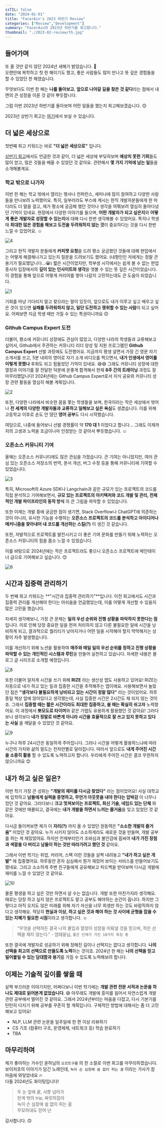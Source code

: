 ```yaml
---
isTIL: false
date: "2024-01-01"
title: "FacerAin's 2023 하반기 Review"
categories: ["Review","Development"]
summary: "FacerAin의 2023년 하반기를 회고합니다."
thumbnail: "./2023-02-review/th.jpg"
---
```


## 들어가며

또 올 것만 같지 않던 2024년 새해가 밝았습니다. 🥲  
오랜만에 복학하고 첫 한 해이기도 했고, 좋은 사람들도 많이 만나고 뜻 깊은 경험들을 할 수 있었던 한 해였습니다.  

무엇보다도 이번 한 해는 **나를 돌아보고**, **앞으로 나아갈 길을 찾은 것 같다**라는 점에서 내면의 큰 성장을 이룬 것 같아 뿌듯합니다.

그럼 이번 2023년 하반기를 돌아보며 어떤 일들을 했는지 회고해보겠습니다. 😊

2023년 상반기 회고는 [여기](https://facerain.github.io/2023-01-review/)에서 보실 수 있습니다.


## 더 넓은 세상으로
첫번째 회고 키워드는 바로 **"더 넓은 세상으로"** 입니다.  

[상반기 회고](https://facerain.github.io/2023-01-review/)에서도 언급한 것과 같이, 더 넓은 세상에 부딪혀보며 **예상치 못한 기회**들도 많이 얻고, 많은 것들을 배울 수 있었던 것 같아요. 관련해서 **몇 가지 기억에 남는 일**들을 소개해볼게요.

### 학교 밖으로 나가자
이번 한 해는 학교 밖에서 열리는 행사나 컨퍼런스, 세미나에 많이 참여하고 다양한 사람들을 만나보려 노력했어요. 특히, 일부러라도 부스에 계시는 현직 개발자분들에게 한 마디라도 더 말을 걸고, 제가 평소에 궁금해 했던 것이나 생각을 여쭤보려 열심히 돌아다녔던 기억이 있네요. 현장에서 다양한 이야기를 들으며, **어떤 개발자가 되고 싶은지**와 **어떻게 좋은 개발자로 성장할 수 있는지**에 대해 다시 한번 생각해볼 수 있었어요. 특히나 학생 때 **최대한 많은 경험을 해보고 도전을 두려워하지 않는 것**이 중요하다는 것을 다시 한번 느낄 수 있었어요. ☺️

![4](2023-02-review/4.jpg "학점과 뒤바꾼 세미나 참여의 흔적...")  

그리고 현직 개발자 분들에게 **커피챗 요청**을 드려 평소 궁금했던 것들에 대해 현업에서는 어떻게 해결해나가고 있는지 질문을 드려보기도 했어요. (내향인인 저에게는 정말 큰 용기가 필요했답니다...😭) 짧은 시간이었지만, 학부생 시각에서는 쉽게 볼 수 없는 현업 종사자 입장에서의 **깊이 있는 인사이트와 생각**을 엿볼 수 있는 뜻 깊은 시간이었습니다. 이 경험을 통해 앞으로 어떻게 커리어를 쌓아 나갈지 고민하는데도 큰 도움이 되었습니다.   

![1](2023-02-review/1.png "꼬꼬마 학부생의 커피챗 요청을 흔쾌히 받아주셔서 정말 감사했습니다. ☺️")


기회를 마냥 기다리지 말고 찾으라는 말이 있듯이, 앞으로도 내가 이루고 싶고 배우고 싶은 것이 있으면 **실패를 두려워하지 않고, 일단 도전하고 쟁취할 수 있는 사람**이 되고 싶어요. 어찌보면 지금 학생 때만 가질 수 있는 특권이니까요 😊

### Github Campus Expert 도전
더불어, 평소에 커뮤니티 성장에도 관심이 많았고, 다양한 나라의 학생들과 교류해보고 싶어서, Github에서 주관하는 커뮤니티 리더 양성 및 지원 프로그램인 **Github Campus Expert** 선발 과정에도 도전했어요. 지금까지 평생 살면서 가장 긴 영문 자기소개서를 쓰고, 5분 내외의 영어로 자기 소개 비디오를 찍으면서, **내가 인생에서 영어를 이렇게 못했나** 후회도 되고 힘들었던 기억이 있네요. 😅😅  그래도 커뮤니티 성장에 대한 열정과 이야기를 잘 전달한 덕분에 운좋게 합격해서 현재 **8주 간의 트레이닝** 과정도 잘 마무리했답니다! 2024년에는 Github Campus Expert로서 지식 공유와 커뮤니티 성장 관련 활동을 열심히 해볼 계획입니다.

![2](2023-02-review/2.png "Github Campus Expert 선발")  

또한, 다양한 나라에서 비슷한 꿈을 쫓는 학생들을 보며, 한국이라는 작은 세상에서 벗어나 **전 세계의 다양한 개발자들과 교류하고 일해보고 싶은 욕심**도 생겼습니다. 이를 위해 고등학교 이후로 손도 안 댔던 **영어 공부**도 다시 시작했습니다.

여담으로, 나중에 들어보니 선발 경쟁률이 약 **170 대 1** 이었다고 합니다... 그래도 이제까지의 고생과 노력을 조금이나마 인정받는 것 같아서 뿌듯했습니다. ☺️  

### 오픈소스 커뮤니티 기여
올해는 오픈소스 커뮤니티에도 많은 관심을 가졌습니다. 큰 기여는 아니었지만, 여러 관심 있는 오픈소스 저장소의 번역, 문서 개선, 버그 수정 등을 통해 커뮤니티에 기여할 수 있었습니다.

![3](2023-02-review/3.png "여러 오픈소스 프로젝트에 기웃거리고 배울 수 있었던 한 해")  

특히, Microsoft의 Azure SDK나 Langchain과 같은 규모가 있는 프로젝트의 코드를 직접 분석하고 기여해보면서, **규모 있는 프로젝트의 아키텍처와 코드 개발 및 관리, 전체적인 개발 파이프라인의 동작 방식** 의 큰 그림을 파악할 수 있었습니다.

또한 이제는 개발 중에 궁금한 점이 생기면, Stack Overflow나 ChatGPT에 의존하는 것이 아니라, 유사한 기능을 수행하는 **오픈소스 프로젝트의 코드를 분석하고 아이디어나 메커니즘을 찾아내어 내 코드를 개선하는 스킬(?)** 이 생긴 것 같습니다.

또한, 자발적으로 프로젝트를 발전시키고 더 좋은 기여 문화를 만들기 위해 노력하는 오픈소스 커뮤니티의 힘을 몸소 느낄 수 있었습니다.

이를 바탕으로 2024년에는 작은 프로젝트라도 좋으니 오픈소스 프로젝트에 메인테이너 급으로 기여해보고 싶습니다. 😊

![6](2023-02-review/6.png "주도적으로 번역 프로젝트도 수행해보고 있습니다!")  

## 시간과 집중력 관리하기
두 번째 회고 키워드는 **"시간과 집중력 관리하기"**입니다. 이전 회고에서도 시간과 집중력 관리를 개선해야 한다는 아쉬움을 언급했었는데, 이를 어떻게 개선할 수 있을지 많은 고민을 했습니다.

자세히 생각해보니, 가장 큰 문제는 **일의 우선 순위와 진행 상황을 파악하지 못한다는 점**입니다. 이로 인해 당장 중요한 일을 먼저 처리하지 않고 다른 불필요한 일에 시간을 낭비하게 되고, 결과적으로 퀄리티가 낮아지거나 어떤 일을 시작해야 할지 막막해지는 상황이 자주 발생했습니다.

이를 개선하기 위해 노션을 활용하여 **매주와 매일 일의 우선 순위를 정하고 진행 상황을 파악할 수 있는 개인적인 시스템과 루틴**을 만들어 실천하고 있습니다. 자세한 내용은 블로그 글 시리즈로 소개할 예정입니다.

![8](2023-02-review/8.png "나만의 시간 관리 시스템을 만든 한 해!")  

또한 더불어 알차게 시간을 쓰기 위해 **RIZE** 라는 생산성 앱도 사용하고 있어요! RIZE는 자동으로 내가 하고 있는 일과 집중한 시간을 추적해주는 앱이에요. 사용해보면서 놀랐던 점은 **"생각보다 불필요하게 낭비되고 있는 시간이 정말 많다"** 라는 것이었어요. 하루 종일 책상 앞에 앉아있다고 생각했는데, 사실 집중한 시간은 2시간도 채 되지 않는 것이죠. 그래서 **집중할 때는 짧은 시간이라도 최대한 집중하고, 쉴 때는 확실히 쉬고자** 노력했어요. 이 과정에서 **뽀모도로 타이머**와 같은 기법도 유용하게 활용했던 것 같아요! 그러다보니 생각보다 **내가 정말로 바쁜게 아니라 시간을 효율적으로 잘 쓰고 있지 못하고 있다는 사실** 을 깨달을 수 있었던 것 같아요. 

![9](2023-02-review/9.png "RIZE를 활용한 집중한 시간 추적")  

누구나 하루 24시간은 동일하게 주어집니다. 그러나 시간을 어떻게 활용하느냐에 따라 시간의 가치와 삶의 밀도는 천차만별로 달라집니다. 따라서 앞으로도 **내게 주어진 시간을 소중히 활용** 할 수 있도록 노력하고자 합니다. 우리에게 주어진 시간은 결코 무한하지 않으니까요 😊

## 내가 하고 싶은 일은?
이번 학기 가장 큰 성취는 **"개발의 재미를 다시금 찾았다"** 라는 점이었어요! 사실 대학교에 입학하고 **남들에게 실력을 증명하고, 무언가 아웃풋을 내야 한다는 압박감** 이 너무나 컸던 것 같아요. 그러다보니 **크고 멋져보이는 프로젝트, 최신 기술, 네임드 있는 단체** 와 같은 것에만 매몰되고, 결국에는 **내가 개발을 하면서 느끼는 즐거움**을 잊고 있었던 것 같아요. 

다시금 돌이켜보면 제가 이 **자리(?)** 까지 올 수 있었던 원동력은 **"소소한 개발의 즐거움"** 이었던 것 같아요. 누가 시키지 않아도 소소하게라도 새로운 것을 만들며, 개발 공부를 하는 게 재밌었어요. 하지만 언제부터인가 조바심과 불안감에 휩싸여 **내가 가진 장점과 색깔을 다 버리고 남들이 하는 것만 따라가려고 했던 것** 같아요. 

그래서 이번 학기는 취업, 커리어, 스펙 이런 것들을 살짝 내려놓고 **"내가 하고 싶은 개발"** 에 집중했어요. 하루동안 혼자 심심해서 뭔가 재밌어 보이는 서비스를 만들어보기도 했네요. 그리고 소소하게 주변 친구들에게 공유해보고 피드백을 받아보며 다시금 개발에 재미를 느낄 수 있었던 것 같아요.   

![10](2023-02-review/10.png "그래도 나름 연말로 갈수록 점점 진해지는 잔디밭")  

물론 평생을 하고 싶은 것만 하면서 살 수는 없습니다. 개발 또한 마찬가지라 생각해요. 때로는 당장 하고 싶지 않은 프로젝트도 맡고 공부도 해야하는 순간이 옵니다. 하지만 그렇다고 아직 오지도 않은 미래를 위해 자기 자신을 너무 희생만 하는 것도 바람직하지 않다고 생각해요. 적당히 **현실과 이상, 하고 싶은 것과 해야 하는 것 사이에 균형을 잡을 수 있는 지혜가 필요한 시점**이라고 생각합니다. ☺️


> "무엇을 선택하든 결국 나의 몰입과 열정이 성장을 이뤄낼 것을 믿으며, 작은 선택을 재지 않는다." - 엄태웅님, `좋은 인재가 가진 10가지 특징 중`

또한 결국에 개발자로 성공하기 위해 정해진 길이나 선택지는 없다고 생각합니다. **나의 선택을 최고의 선택으로 만들도록 노력**하는 것이죠. 2024년 한 해는 **나의 선택을 믿고 밀어붙일 수 있는 담대함과 용기**를 가질 수 있도록 노력해보려 합니다.

## 이제는 기술적 깊이를 쌓을 때  

살짝 부끄러운 이야기지만, 어쩌다보니 이번 학기에는 **개발 관련 전문 서적과 논문을 하나도 제대로 읽어본게 없었습니다**. 😅 아무래도 개발에 흥미를 잃어서 자연스럽게 개발 관련 공부에서 멀어진 것 같아요. 그래서 2024년부터는 마음을 다잡고, 다시 기본기를 탄탄히 다지기 위해 공부를 꾸준히 할 계획입니다. 구체적인 방법에 대해서는 좀 더 고민해보고 있어요!
- NLP, LLM 관련 논문을 일주일에 한 편 이상 리뷰하기
- CS 기초 (컴퓨터 구조, 운영체제, 네트워크 등) 학습 완료하기
- TBA






## 마무리하며



제가 좋아하는 가수인 윤하님의 `오르트구름` 의 한 소절로 이번 회고를 마무리하겠습니다. 보이저호의 이야기가 담긴 노래인데, `녹이 슨 심장에 쉼 없이 피는 꿈` 이라는 가사가 참 마음에 와닿았네요 🔥  
다들 2024년도 화이팅입니다!

> 두 눈 앞에 끝, 사뿐 넘어가   
> 한계 밖의 trip, 짜릿하잖아  
> 녹이 슨 심장에 쉼 없이 피는 꿈  
> 무모하대도 믿어 난


감사합니다. 😊



